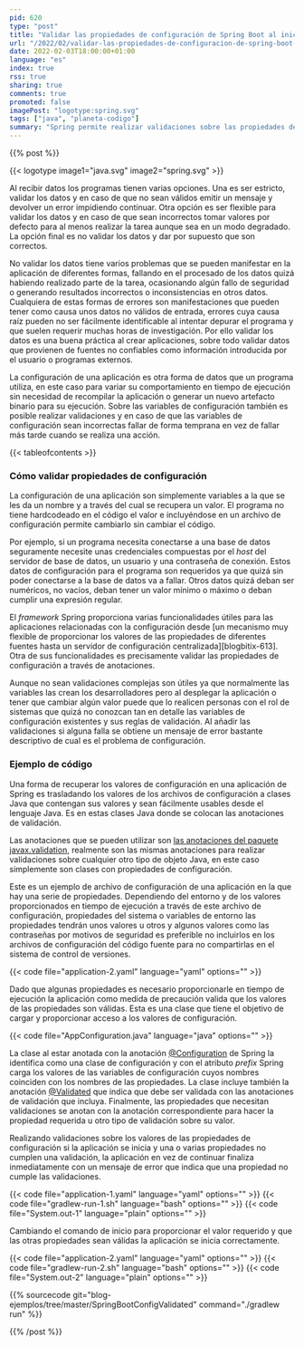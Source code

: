```yaml
---
pid: 620
type: "post"
title: "Validar las propiedades de configuración de Spring Boot al iniciar la aplicación"
url: "/2022/02/validar-las-propiedades-de-configuracion-de-spring-boot-al-iniciar-la-aplicacion/"
date: 2022-02-03T18:00:00+01:00
language: "es"
index: true
rss: true
sharing: true
comments: true
promoted: false
imagePost: "logotype:spring.svg"
tags: ["java", "planeta-codigo"]
summary: "Spring permite realizar validaciones sobre las propiedades de configuración antes de iniciar la aplicación, esto permite evitar errores en tiempo de ejecución más difíciles de depurar ya que la excepción que se origine quizá sea difícil de asociar a que el valor una variable de configuración es incorrecta, por ejemplo, que una variable de configuración no tiene valor y si fuese una contraseña de base de datos originar un fallo de conexión a la base de datos o que un servicio REST devolviese un error 403 por no proporcionar la credencial. Con las mismas anotaciones de validación sobre las propiedades de configuración del paquete _javax.validation_ que se utilizan para validar _beans_ de Java se pueden utilizar para validar los valores de configuración de Spring."
---
```


{{% post %}}

{{< logotype image1="java.svg" image2="spring.svg" >}}

Al recibir datos los programas tienen varias opciones. Una es ser estricto, validar los datos y en caso de que no sean válidos emitir un mensaje y devolver un error impidiendo continuar. Otra opción es ser flexible para validar los datos y en caso de que sean incorrectos tomar valores por defecto para al menos realizar la tarea aunque sea en un modo degradado. La opción final es no validar los datos y dar por supuesto que son correctos.

No validar los datos tiene varios problemas que se pueden manifestar en la aplicación de diferentes formas, fallando en el procesado de los datos quizá habiendo realizado parte de la tarea, ocasionando algún fallo de seguridad o generando resultados incorrectos o inconsistencias en otros datos. Cualquiera de estas formas de errores son manifestaciones que pueden tener como causa unos datos no válidos de entrada, errores cuya causa raíz pueden no ser fácilmente identificable al intentar depurar el programa y que suelen requerir muchas horas de investigación. Por ello validar los datos es una buena práctica al crear aplicaciones, sobre todo validar datos que provienen de fuentes no confiables como información introducida por el usuario o programas externos.

La configuración de una aplicación es otra forma de datos que un programa utiliza, en este caso para variar su comportamiento en tiempo de ejecución sin necesidad de recompilar la aplicación o generar un nuevo artefacto binario para su ejecución. Sobre las variables de configuración también es posible realizar validaciones y en caso de que las variables de configuración sean incorrectas fallar de forma temprana en vez de fallar más tarde cuando se realiza una acción.

{{< tableofcontents >}}

### Cómo validar propiedades de configuración

La configuración de una aplicación son simplemente variables a la que se les da un nombre y a través del cual se recupera un valor. El programa no tiene hardcodeado en el código el valor e incluyéndose en un archivo de configuración permite cambiarlo sin cambiar el código.

Por ejemplo, si un programa necesita conectarse a una base de datos seguramente necesite unas credenciales compuestas por el _host_ del servidor de base de datos, un usuario y una contraseña de conexión. Estos datos de configuración para el programa son requeridos ya que quizá sin poder conectarse a la base de datos va a fallar. Otros datos quizá deban ser numéricos, no vacíos, deban tener un valor mínimo o máximo o deban cumplir una expresión regular.

El _framework_ Spring proporciona varias funcionalidades útiles para las aplicaciones relacionadas con la configuración desde [un mecanismo muy flexible de proporcionar los valores de las propiedades de diferentes fuentes hasta un servidor de configuración centralizada][blogbitix-613]. Otra de sus funcionalidades es precisamente validar las propiedades de configuración a través de anotaciones.

Aunque no sean validaciones complejas son útiles ya que normalmente las variables las crean los desarrolladores pero al desplegar la aplicación o tener que cambiar algún valor puede que lo realicen personas con el rol de sistemas que quizá no conozcan tan en detalle las variables de configuración existentes y sus reglas de validación. Al añadir las validaciones si alguna falla se obtiene un mensaje de error bastante descriptivo de cual es el problema de configuración.

### Ejemplo de código

Una forma de recuperar los valores de configuración en una aplicación de Spring es trasladando los valores de los archivos de configuración a clases Java que contengan sus valores y sean fácilmente usables desde el lenguaje Java. Es en estas clases Java donde se colocan las anotaciones  de validación.

Las anotaciones que se pueden utilizar son [las anotaciones del paquete javax.validation](https://javaee.github.io/javaee-spec/javadocs/javax/validation/constraints/package-summary.html), realmente son las mismas anotaciones para realizar validaciones sobre cualquier otro tipo de objeto Java, en este caso simplemente son clases con propiedades de configuración.

Este es un ejemplo de archivo de configuración de una aplicación en la que hay una serie de propiedades. Dependiendo del entorno y de los valores proporcionados en tiempo de ejecución a través de este archivo de configuración, propiedades del sistema o variables de entorno las propiedades tendrán unos valores u otros y algunos valores como las contraseñas por motivos de seguridad es preferible no incluirlos en los archivos de configuración del código fuente para no compartirlas en el sistema de control de versiones.

{{< code file="application-2.yaml" language="yaml" options="" >}}

Dado que algunas propiedades es necesario proporcionarle en tiempo de ejecución la aplicación como medida de precaución valida que los valores de las propiedades son válidas. Esta es una clase que tiene el objetivo de cargar y proporcionar acceso a los valores de configuración.

{{< code file="AppConfiguration.java" language="java" options="" >}}

La clase al estar anotada con la anotación [@Configuration](spring-framework:org/springframework/context/annotation/Configuration.html) de Spring la identifica como una clase de configuración y con el atributo _prefix_ Spring carga los valores de las variables de configuración cuyos nombres coinciden con los nombres de las propiedades. La clase incluye también la anotación [@Validated](spring-framework:org/springframework/validation/annotation/Validated.html) que indica que debe ser validada con las anotaciones de validación que incluya. Finalmente, las propiedades que necesitan validaciones se anotan con la anotación correspondiente para hacer la propiedad requerida u otro tipo de validación sobre su valor.

Realizando validaciones sobre los valores de las propiedades de configuración si la aplicación se inicia y una o varias propiedades no cumplen una validación, la aplicación en vez de continuar finaliza inmediatamente con un mensaje de error que indica que una propiedad no cumple las validaciones.

{{< code file="application-1.yaml" language="yaml" options="" >}}
{{< code file="gradlew-run-1.sh" language="bash" options="" >}}
{{< code file="System.out-1" language="plain" options="" >}}

Cambiando el comando de inicio para proporcionar el valor requerido y que las otras propiedades sean válidas la aplicación se inicia correctamente.

{{< code file="application-2.yaml" language="yaml" options="" >}}
{{< code file="gradlew-run-2.sh" language="bash" options="" >}}
{{< code file="System.out-2" language="plain" options="" >}}

{{% sourcecode git="blog-ejemplos/tree/master/SpringBootConfigValidated" command="./gradlew run" %}}

{{% /post %}}
